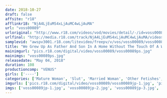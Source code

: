 ```yaml
---
date: 2018-10-27
draft: false
affsite: "r18"
afflinkr18: "NjA4LjEuMS4xLjAuMC4wLjAuMA"
url: "voss00089"
urloriginal: "http://www.r18.com/videos/vod/movies/detail/-/id=voss00089"
urlfinal: "http://media.r18.com/track/NjA4LjEuMS4xLjAuMC4wLjAuMA/videos/vod/movies/detail/-/id=voss00089"
samplevid: "awspv3001.r18.com/litevideo/freepv/v/vos/voss00089/voss00089_dmb_w.mp4"
title: "We Grew Up As Father And Son In A Home Without The Touch Of A Woman, And One Day, This Lady From The Housecleaning Service Came To Our House, And She Was A Tight Ass Beauty With Some Serious Panty Line Action Popping Out Of Her Pants! She Was Thrusting Her Ass Out With No Regard And It Was Getting My Cherry Boy Rock Hard, So I Started To Piston Pump Her Horny Ass From Behind! She Tried To Resist, But When I Told Her My Sad Story, I Could Tell It Was Tickling Her Maternal Instincts, So She Let Me Have A Creampie Cherry Boy Graduation!"
mainimgurl: "pics.r18.com/digital/video/voss00089/voss00089ps.jpg"
mainimgs: "voss00089ps.jpg"
releasedate: "May 04, 2018"
duration: 108
productioncomp: "VENUS"
girls: ['----']
categories: ['Mature Woman', 'Slut', 'Married Woman', 'Other Fetishes', 'Creampie', 'Hi-Def']
imgurls: ['pics.r18.com/digital/video/voss00089/voss00089jp-1.jpg', 'pics.r18.com/digital/video/voss00089/voss00089jp-2.jpg', 'pics.r18.com/digital/video/voss00089/voss00089jp-3.jpg', 'pics.r18.com/digital/video/voss00089/voss00089jp-4.jpg', 'pics.r18.com/digital/video/voss00089/voss00089jp-5.jpg', 'pics.r18.com/digital/video/voss00089/voss00089jp-6.jpg', 'pics.r18.com/digital/video/voss00089/voss00089jp-7.jpg', 'pics.r18.com/digital/video/voss00089/voss00089jp-8.jpg', 'pics.r18.com/digital/video/voss00089/voss00089jp-9.jpg', 'pics.r18.com/digital/video/voss00089/voss00089jp-10.jpg', 'pics.r18.com/digital/video/voss00089/voss00089jp-11.jpg', 'pics.r18.com/digital/video/voss00089/voss00089jp-12.jpg', 'pics.r18.com/digital/video/voss00089/voss00089jp-13.jpg', 'pics.r18.com/digital/video/voss00089/voss00089jp-14.jpg', 'pics.r18.com/digital/video/voss00089/voss00089jp-15.jpg', 'pics.r18.com/digital/video/voss00089/voss00089jp-16.jpg', 'pics.r18.com/digital/video/voss00089/voss00089jp-17.jpg', 'pics.r18.com/digital/video/voss00089/voss00089jp-18.jpg', 'pics.r18.com/digital/video/voss00089/voss00089jp-19.jpg', 'pics.r18.com/digital/video/voss00089/voss00089jp-20.jpg']
imgs: ['voss00089jp-1.jpg', 'voss00089jp-2.jpg', 'voss00089jp-3.jpg', 'voss00089jp-4.jpg', 'voss00089jp-5.jpg', 'voss00089jp-6.jpg', 'voss00089jp-7.jpg', 'voss00089jp-8.jpg', 'voss00089jp-9.jpg', 'voss00089jp-10.jpg', 'voss00089jp-11.jpg', 'voss00089jp-12.jpg', 'voss00089jp-13.jpg', 'voss00089jp-14.jpg', 'voss00089jp-15.jpg', 'voss00089jp-16.jpg', 'voss00089jp-17.jpg', 'voss00089jp-18.jpg', 'voss00089jp-19.jpg', 'voss00089jp-20.jpg']
---
```

